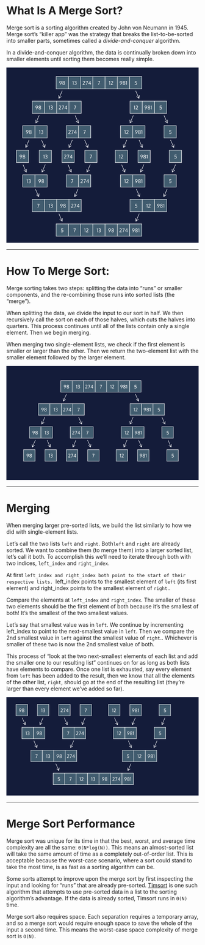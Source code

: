 # What Is A Merge Sort?
Merge sort is a sorting algorithm created by John von Neumann in 1945. 
Merge sort’s “killer app” was the strategy that breaks the list-to-be-sorted 
into smaller parts, sometimes called a *divide-and-conquer* algorithm.

In a divide-and-conquer algorithm, the data is continually broken down into
smaller elements until sorting them becomes really simple.

![img_1.png](img_1.png)

---

# How To Merge Sort:
Merge sorting takes two steps: splitting the data into “runs” or smaller 
components, and the re-combining those runs into sorted lists (the “merge”).

When splitting the data, we divide the input to our sort in half. We then
recursively call the sort on each of those halves, which cuts the halves 
into quarters. This process continues until all of the lists contain only a
single element. Then we begin merging.

When merging two single-element lists, we check if the first element is 
smaller or larger than the other. Then we return the two-element list 
with the smaller element followed by the larger element.

![img_2.png](img_2.png)

---

# Merging
When merging larger pre-sorted lists, we build the list similarly to how we
did with single-element lists.

Let’s call the two lists `left` and `right`. Both`left` and `right` are 
already sorted. We want to combine them (to merge them) into a larger sorted
list, let’s call it both. To accomplish this we’ll need to iterate through
both with two indices, `left_index` and `right_index`.

At first `left_index and right_index both point to the start of their 
respective lists. `left_index points to the smallest element of `left` 
(its first element) and right_index points to the smallest element of `right`..

Compare the elements at `left_index` and `right_index`. The smaller of these 
two elements should be the first element of both because it’s the smallest 
of both! It’s the smallest of the two smallest values.

Let’s say that smallest value was in `left`. We continue by incrementing 
left_index to point to the next-smallest value in `left`. Then we compare 
the 2nd smallest value in `left` against the smallest value of `right`..
Whichever is smaller of these two is now the 2nd smallest value of both.

This process of “look at the two next-smallest elements of each list
and add the smaller one to our resulting list” continues on for as 
long as both lists have elements to compare. Once one list is exhausted, 
say every element from `left` has been added to the result, then we know 
that all the elements of the other list, `right`, should go at the end of 
the resulting list (they’re larger than every element we’ve added so far).

![img_3.png](img_3.png)

---
# Merge Sort Performance
Merge sort was unique for its time in that the best, worst, and average 
time complexity are all the same: `Θ(N*log(N))`. This means an almost-sorted
list will take the same amount of time as a completely out-of-order list. 
This is acceptable because the worst-case scenario, where a sort could stand
to take the most time, is as fast as a sorting algorithm can be.

Some sorts attempt to improve upon the merge sort by first inspecting 
the input and looking for “runs” that are already pre-sorted. 
[Timsort](https://en.wikipedia.org/wiki/Timsort) is one such algorithm that attempts to use pre-sorted data in a 
list to the sorting algorithm’s advantage. If the data is already sorted, 
Timsort runs in `Θ(N)` time.

Merge sort also requires space. Each separation requires a temporary array, 
and so a merge sort would require enough space to save the whole of the 
input a second time. This means the worst-case space complexity of merge
sort is `O(N)`.